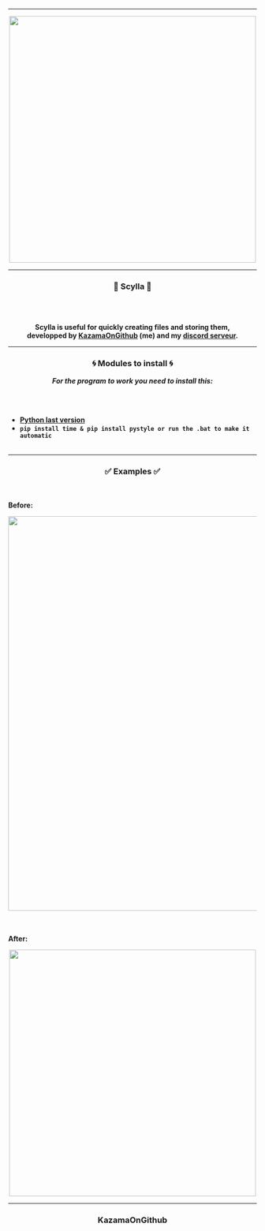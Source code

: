 -----

<p align="center">
<img src="https://cdn.discordapp.com/attachments/1047925940770054144/1047953087316381767/image.png", width="500", height="500">
</p>

-----

### <p align="center">🚀 Scylla 🚀</p>

<br><br>
<p align="center">
<strong>
Scylla is useful for quickly creating files and storing them,
<br>developped by <a href="https://github.com/KazamaOnGithub">KazamaOnGithub</a> (me) and my <a href="discord.gg/backfire">discord serveur</a>.
  
-----

### <p align="center">🌀 Modules to install 🌀</p>

<p align="center"><strong><i>For the program to work you need to install this:</i></strong</p>

<br><br>
* <a href="https://www.python.org/downloads/">Python last version</a>
* `pip install time & pip install pystyle or run the .bat to make it automatic`
<br><br>

  
-----

### <p align="center">✅ Examples ✅</p>

<br><br>
**Before**:<br>
<p align="center">
<img src="https://cdn.discordapp.com/attachments/1047925940770054144/1047957017656045588/image.png", width="800", height="800">
</p>

<br><br>
**After**:<br>
<p align="center">
<img src="https://cdn.discordapp.com/attachments/1047925940770054144/1047958018832207882/image.png", width="500", height="500">

-----

### <p align="center">KazamaOnGithub</p>
